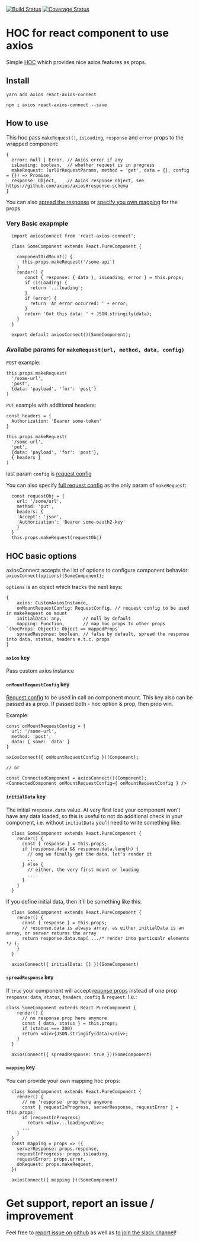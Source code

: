 [![Build Status](https://travis-ci.com/achepukov/react-axios-connect.svg?branch=master)](https://travis-ci.com/achepukov/react-axios-connect)
[![Coverage Status](https://coveralls.io/repos/github/achepukov/react-axios-connect/badge.svg?branch=master)](https://coveralls.io/github/achepukov/react-axios-connect?branch=master)

# HOC for react component to use axios

Simple [HOC](https://reactjs.org/docs/higher-order-components.html) which provides nice axios features as props.

## Install

`yarn add axios react-axios-connect`

`npm i axios react-axios-connect --save`

## How to use

This hoc pass `makeRequest()`, `isLoading`, `response` and `error` props to the wrapped component:

```
{
  error: null | Error, // Axios error if any
  isLoading: boolean,  // whether request is in progress
  makeRequest: (urlOrRequestParams, method = 'get', data = {}, config = {}) => Promise,
  response: Object,    // Axios response object, see https://github.com/axios/axios#response-schema
}
```
You can also [spread the response](#spreadresponse-key) or [specify you own mapping](#mapping-key) for the props

### Very Basic exapmple

```
  import axiosConnect from 'react-axios-connect';

  class SomeComponent extends React.PureComponent {

    componentDidMount() {
      this.props.makeRequest('/some-api')
    }
    render() {
       const { response: { data }, isLoading, error } = this.props;
       if (isLoading) {
         return '...loading';
       }
       if (error) {
         return 'An error occurred: ' + error;
       }
       return 'Got this data: ' + JSON.stringify(data);
    }
  }

  export default axiosConnect()(SomeComponent);
``` 
### Availabe params for `makeRequest(url, method, data, config)`

`POST` example: 
```
this.props.makeRequest(
  '/some-url',
  'post',
  {data: 'payload', 'for': 'post'}
)
```
`PUT` example with additional headers:
```
const headers = {
  Authorization: 'Bearer some-token'
}

this.props.makeRequest(
  '/some-url',
  'put',
  {data: 'payload', 'for': 'post'},
  { headers }
)
```

last param `config` is [request config](https://github.com/axios/axios#request-config)

You can also specify [full request config](https://github.com/axios/axios#request-config) as the only param of `makeRequest`: 

```
  const requestObj = {
    url: '/some/url',
    method: 'put',
    headers: {
    'Accept': 'json',
    'Authorization': 'Bearer some-oauth2-key'
    }
  }
  this.props.makeRequest(requestObj)
```

## HOC basic options

axiosConnect accepts the list of options to configure component behavior: `axiosConnect(options)(SomeComponent);`

`options` is an object which tracks the next keys:

```
{
    axios: CustomAxiosInstance,
    onMountRequestConfig: RequestConfig, // request config to be used in makeRequest on mount
    initialData: any,        // null by default
    mapping: Function,       // map hoc props to other props `(hocProps: Object): Object => mappedProps`
    spreadResponse: boolean, // false by default, spread the response into data, status, headers e.t.c. props
}
```
#### `axios` key

Pass custom axios instance

#### `onMountRequestConfig` key
[Request config](https://github.com/axios/axios#request-config) to be used in call on component mount. This key also can be passed as a prop. If passed both - hoc option & prop, then prop win.

Example: 

```
const onMountRequestConfig = {
  url: '/some-url',
  method: 'post',
  data: { some: 'data' }
}

axiosConnect({ onMountRequestConfig })(Component);

// or

const ConnectedComponent = axiosConnect()(Component);
<ConnectedComponent onMountRequestConfig={ onMountRequestConfig } />
```

#### `initialData` key

The initial `response.data` value. At very first load your component won't have any data loaded, so this is useful to not do additional check in your component, i.e. without `initialData` you'll need to write something like:

```
  class SomeComponent extends React.PureComponent {
    render() {
      const { response } = this.props;
      if (response.data && response.data.length) {
        // omg we finally got the data, let's render it
        ...
      } else {
        // either, the very first mount or loading
        ...
      }
    }
  }
```

If you define initial data, then it'll be something like this:

```
  class SomeComponent extends React.PureComponent {
    render() {
      const { response } = this.props;
      // response.data is always array, as either initialData is an array, or server returns the array
      return response.data.map( .../* render into particualr elements */ );
    }
  }

  axiosConnect({ initialData: [] })(SomeComponent)
```

#### `spreadResponse` key

If `true` your component will accept [reponse props](https://github.com/axios/axios#response-schema) instead of one prop `response`:
`data`, `status`, `headers`, `config` & `request`.  I.e.:

```
class SomeComponent extends React.PureComponent {
    render() {
      // no response prop here anymore
      const { data, status } = this.props;
      if (status === 200)
      return <div>{JSON.stringify(data)</div>;
    }
  }

  axiosConnect({ spreadResponse: true })(SomeComponent)
```

#### `mapping` key

You can provide your own mapping hoc props:

```
  class SomeComponent extends React.PureComponent {
    render() {
      // no 'response' prop here anymore
      const { requestInProgress, serverResponse, requestError } = this.props;
      if (requestInProgress)
        return <div>...loading</div>;
      ...
    }
  }
  const mapping = props => ({
    serverResponse: props.response,
    requestInProgress: props.isLoading,
    requestError: props.error,
    doRequest: props.makeRequest,
  })

  axiosConnect({ mapping })(SomeComponent)
```

# Get support, report an issue / improvement

Feel free to [report issue on github](https://github.com/achepukov/react-axios-connect/issues) as well as [to join the slack channel](https://join.slack.com/t/react-axios-connect/shared_invite/enQtNTE1NDU1OTQwNzI2LTJmMzZiMTIwYjhhNGEwYWFmYzQ1MjhmNDgwNWY2OWM0NWJiNDNjNTlmZTQwNDM3ODJkMWJhNDcxMWVmY2ExMmM)!